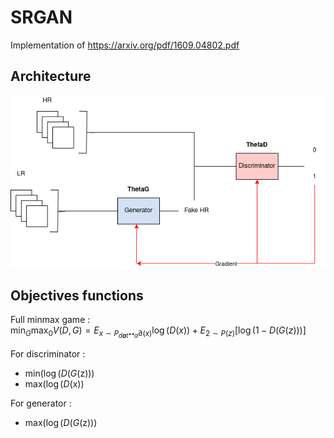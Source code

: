 # SRGAN

Implementation of https://arxiv.org/pdf/1609.04802.pdf

Architecture
-----------

![SRGAN](/img/SRGAN.png)


Objectives functions 
--------------------

Full minmax game : </br>
min<sub>*G*</sub>max<sub>0</sub>*V*(*D*, *G*) = *E*<sub>*x* ∼ *P*<sub>*d**a**t**a*</sub>∂(*x*)</sub>log (*D*(*x*)) + *E*<sub>2 ∼ *P*(*z*)</sub>\[log (1 − *D*(*G*(*z*)))\]

For discriminator :
  - min(log (*D*(*G*(z)))
  - max(log (*D*(x))
  
For generator :
  - max(log (*D*(*G*(z)))

